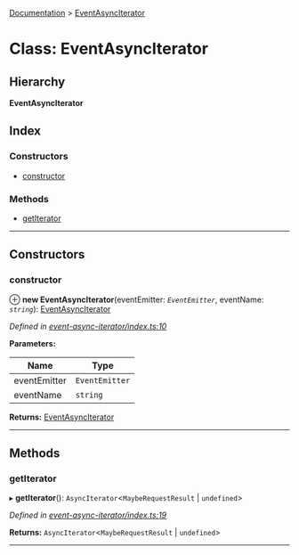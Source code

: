 [Documentation](../README.md) > [EventAsyncIterator](../classes/eventasynciterator.md)

# Class: EventAsyncIterator

## Hierarchy

**EventAsyncIterator**

## Index

### Constructors

* [constructor](eventasynciterator.md#constructor)

### Methods

* [getIterator](eventasynciterator.md#getiterator)

---

## Constructors

<a id="constructor"></a>

###  constructor

⊕ **new EventAsyncIterator**(eventEmitter: *`EventEmitter`*, eventName: *`string`*): [EventAsyncIterator](eventasynciterator.md)

*Defined in [event-async-iterator/index.ts:10](https://github.com/bad-batch/handl/blob/20503ed/packages/helpers/src/event-async-iterator/index.ts#L10)*

**Parameters:**

| Name | Type |
| ------ | ------ |
| eventEmitter | `EventEmitter` |
| eventName | `string` |

**Returns:** [EventAsyncIterator](eventasynciterator.md)

___

## Methods

<a id="getiterator"></a>

###  getIterator

▸ **getIterator**(): `AsyncIterator`<`MaybeRequestResult` \| `undefined`>

*Defined in [event-async-iterator/index.ts:19](https://github.com/bad-batch/handl/blob/20503ed/packages/helpers/src/event-async-iterator/index.ts#L19)*

**Returns:** `AsyncIterator`<`MaybeRequestResult` \| `undefined`>

___

